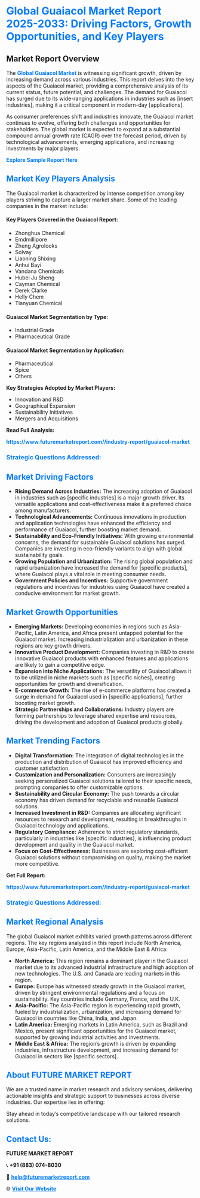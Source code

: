 <h1 style="color: #007BFF;">Global Guaiacol Market Report 2025-2033: Driving Factors, Growth Opportunities, and Key Players</h1>

<section id="overview">
<h2>Market Report Overview</h2>
<p>The <a href="https://www.futuremarketreport.com//industry-report/guaiacol-market" style="color: #007BFF; text-decoration: none;"><strong>Global Guaiacol Market</strong></a> is witnessing significant growth, driven by increasing demand across various industries. This report delves into the key aspects of the Guaiacol market, providing a comprehensive analysis of its current status, future potential, and challenges. The demand for Guaiacol has surged due to its wide-ranging applications in industries such as [insert industries], making it a critical component in modern-day [applications].</p>
<p>As consumer preferences shift and industries innovate, the Guaiacol market continues to evolve, offering both challenges and opportunities for stakeholders. The global market is expected to expand at a substantial compound annual growth rate (CAGR) over the forecast period, driven by technological advancements, emerging applications, and increasing investments by major players.</p>
</section>

<section id="overview">
<p><a href="https://www.futuremarketreport.com//request-sample/reportId=80425" style="color: #007BFF; text-decoration: none;"><strong>Explore Sample Report Here</strong></a></p>
</section>

<section id="key-players">
<h2 style="color: #007BFF;">Market Key Players Analysis</h2>
<p>The Guaiacol market is characterized by intense competition among key players striving to capture a larger market share. Some of the leading companies in the market include:</p>
<h4>Key Players Covered in the Guaiacol Report:</h4>
<ul><li>Zhonghua Chemical</li><li>Emdmillipore</li><li>Zheng Agrolooks</li><li>Solvay</li><li>Liaoning Shixing</li><li>Anhui Bayi</li><li>Vandana Chemicals</li><li>Hubei Ju Sheng</li><li>Cayman Chemical</li><li>Derek Clarke</li><li>Helly Chem</li><li>Tianyuan Chemical</li></ul>
<h4>Guaiacol Market Segmentation by Type:</h4>
<ul><li>Industrial Grade</li><li>Pharmaceutical Grade</li></ul>

<h4>Guaiacol Market Segmentation by Application:</h4>
<ul><li>Pharmaceutical</li><li>Spice</li><li>Others</li></ul>
<p><strong>Key Strategies Adopted by Market Players:</strong></p>
<ul>
<li>Innovation and R&D</li>
<li>Geographical Expansion</li>
<li>Sustainability Initiatives</li>
<li>Mergers and Acquisitions</li>
</ul>
</section>

<section>
<p><strong>Read Full Analysis: </strong></p><a href="https://www.futuremarketreport.com//industry-report/guaiacol-market" style="color: #007BFF; text-decoration: none;"><strong>https://www.futuremarketreport.com//industry-report/guaiacol-market</strong></a>
<h3 style="color: #007BFF;">Strategic Questions Addressed:</h3>
</section>

<section id="driving-factors">
<h2 style="color: #007BFF;">Market Driving Factors</h2>
<ul>
<li><strong>Rising Demand Across Industries:</strong> The increasing adoption of Guaiacol in industries such as [specific industries] is a major growth driver. Its versatile applications and cost-effectiveness make it a preferred choice among manufacturers.</li>
<li><strong>Technological Advancements:</strong> Continuous innovations in production and application technologies have enhanced the efficiency and performance of Guaiacol, further boosting market demand.</li>
<li><strong>Sustainability and Eco-Friendly Initiatives:</strong> With growing environmental concerns, the demand for sustainable Guaiacol solutions has surged. Companies are investing in eco-friendly variants to align with global sustainability goals.</li>
<li><strong>Growing Population and Urbanization:</strong> The rising global population and rapid urbanization have increased the demand for [specific products], where Guaiacol plays a vital role in meeting consumer needs.</li>
<li><strong>Government Policies and Incentives:</strong> Supportive government regulations and incentives for industries using Guaiacol have created a conducive environment for market growth.</li>
</ul>
</section>

<section id="growth-opportunities">
<h2 style="color: #007BFF;">Market Growth Opportunities</h2>
<ul>
<li><strong>Emerging Markets:</strong> Developing economies in regions such as Asia-Pacific, Latin America, and Africa present untapped potential for the Guaiacol market. Increasing industrialization and urbanization in these regions are key growth drivers.</li>
<li><strong>Innovative Product Development:</strong> Companies investing in R&D to create innovative Guaiacol products with enhanced features and applications are likely to gain a competitive edge.</li>
<li><strong>Expansion into Niche Applications:</strong> The versatility of Guaiacol allows it to be utilized in niche markets such as [specific niches], creating opportunities for growth and diversification.</li>
<li><strong>E-commerce Growth:</strong> The rise of e-commerce platforms has created a surge in demand for Guaiacol used in [specific applications], further boosting market growth.</li>
<li><strong>Strategic Partnerships and Collaborations:</strong> Industry players are forming partnerships to leverage shared expertise and resources, driving the development and adoption of Guaiacol products globally.</li>
</ul>
</section>

<section id="trending-factors">
<h2 style="color: #007BFF;">Market Trending Factors</h2>
<ul>
<li><strong>Digital Transformation:</strong> The integration of digital technologies in the production and distribution of Guaiacol has improved efficiency and customer satisfaction.</li>
<li><strong>Customization and Personalization:</strong> Consumers are increasingly seeking personalized Guaiacol solutions tailored to their specific needs, prompting companies to offer customizable options.</li>
<li><strong>Sustainability and Circular Economy:</strong> The push towards a circular economy has driven demand for recyclable and reusable Guaiacol solutions.</li>
<li><strong>Increased Investment in R&D:</strong> Companies are allocating significant resources to research and development, resulting in breakthroughs in Guaiacol technology and applications.</li>
<li><strong>Regulatory Compliance:</strong> Adherence to strict regulatory standards, particularly in industries like [specific industries], is influencing product development and quality in the Guaiacol market.</li>
<li><strong>Focus on Cost-Effectiveness:</strong> Businesses are exploring cost-efficient Guaiacol solutions without compromising on quality, making the market more competitive.</li>
</ul>
</section>

<section>
<p><strong>Get Full Report: </strong></p><a href="https://www.futuremarketreport.com//industry-report/guaiacol-market" style="color: #007BFF; text-decoration: none;"><strong>https://www.futuremarketreport.com//industry-report/guaiacol-market</strong></a>
<h3 style="color: #007BFF;">Strategic Questions Addressed:</h3>
</section>


<section id="regional-analysis">
<h2 style="color: #007BFF;">Market Regional Analysis</h2>
<p>The global Guaiacol market exhibits varied growth patterns across different regions. The key regions analyzed in this report include North America, Europe, Asia-Pacific, Latin America, and the Middle East & Africa:</p>
<ul>
<li><strong>North America:</strong> This region remains a dominant player in the Guaiacol market due to its advanced industrial infrastructure and high adoption of new technologies. The U.S. and Canada are leading markets in this region.</li>
<li><strong>Europe:</strong> Europe has witnessed steady growth in the Guaiacol market, driven by stringent environmental regulations and a focus on sustainability. Key countries include Germany, France, and the U.K.</li>
<li><strong>Asia-Pacific:</strong> The Asia-Pacific region is experiencing rapid growth, fueled by industrialization, urbanization, and increasing demand for Guaiacol in countries like China, India, and Japan.</li>
<li><strong>Latin America:</strong> Emerging markets in Latin America, such as Brazil and Mexico, present significant opportunities for the Guaiacol market, supported by growing industrial activities and investments.</li>
<li><strong>Middle East & Africa:</strong> The region’s growth is driven by expanding industries, infrastructure development, and increasing demand for Guaiacol in sectors like [specific sectors].</li>
</ul>
</section>

<footer>
<h2 style="color: #007BFF;">About FUTURE MARKET REPORT</h2>
<p>We are a trusted name in market research and advisory services, delivering actionable insights and strategic support to businesses across diverse industries. Our expertise lies in offering:</p>

<p>Stay ahead in today’s competitive landscape with our tailored research solutions.</p>

<h2 style="color: #007BFF;">Contact Us:</h2>
<p><strong>FUTURE MARKET REPORT</strong></p>
<p>📞 <strong>+91 (883) 074-8030</strong></p>
<p>📧 <strong><a href="mailto:help@futuremarketreport.com" style="color: #007BFF;">help@futuremarketreport.com</a></strong></p>
<p>🌐 <strong><a href="https://www.futuremarketreport.com/" style="color: #007BFF;">Visit Our Website</a></strong></p>
</footer>